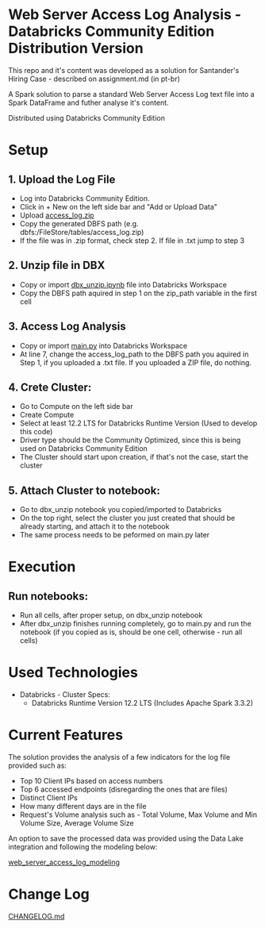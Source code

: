 # Web Server Access Log Analysis - Databricks Community Edition Distribution Version
This repo and it's content was developed as a solution for Santander's Hiring Case - described on assignment.md (in pt-br)

A Spark solution to parse a standard Web Server Access Log text file into a Spark DataFrame and futher analyse it's content.

Distributed using Databricks Community Edition


# Setup

## 1. Upload the Log File

* Log into Databricks Community Edition.
* Click in + New on the left side bar and "Add or Upload Data"
* Upload [access_log.zip](/dbx_community_ed/access_log.zip)
* Copy the generated DBFS path (e.g. dbfs:/FileStore/tables/access_log.zip)
* If the file was in .zip format, check step 2. If file in .txt jump to step 3

## 2. Unzip file in DBX

* Copy or import [dbx_unzip.ipynb](/dbx_community_ed/dbx_unzip.ipynb) file into Databricks Workspace
* Copy the DBFS path aquired in step 1 on the zip_path variable in the first cell

## 3. Access Log Analysis

* Copy or import [main.py](/dbx_community_ed/main.py) into Databricks Workspace
* At line 7, change the access_log_path to the DBFS path you aquired in Step 1, if you uploaded a .txt file. If you uploaded a ZIP file, do nothing.

## 4. Crete Cluster:

* Go to Compute on the left side bar
* Create Compute
* Select at least 12.2 LTS for Databricks Runtime Version (Used to develop this code)
* Driver type should be the Community Optimized, since this is being used on Databricks Community Edition
* The Cluster should start upon creation, if that's not the case, start the cluster

## 5. Attach Cluster to notebook:

* Go to dbx_unzip notebook you copied/imported to Databricks
* On the top right, select the cluster you just created that should be already starting, and attach it to the notebook
* The same process needs to be peformed on main.py later


# Execution

## Run notebooks:
  * Run all cells, after proper setup, on dbx_unzip notebook
  * After dbx_unzip finishes running completely, go to main.py and run the notebook (if you copied as is, should be one cell, otherwise - run all cells)


# Used Technologies

* Databricks - Cluster Specs:
  * Databricks Runtime Version 12.2 LTS (Includes Apache Spark 3.3.2)


# Current Features

The solution provides the analysis of a few indicators for the log file provided such as:
  * Top 10 Client IPs based on access numbers
  * Top 6 accessed endpoints (disregarding the ones that are files)
  * Distinct Client IPs
  * How many different days are in the file
  * Request's Volume analysis such as - Total Volume, Max Volume and Min Volume Size, Average Volume Size

An option to save the processed data was provided using the Data Lake integration and following the modeling below:

[web_server_access_log_modeling](web_server_access_log_modeling.png)


# Change Log

[CHANGELOG.md](/dbx_community_ed/CHANGELOG.md)
